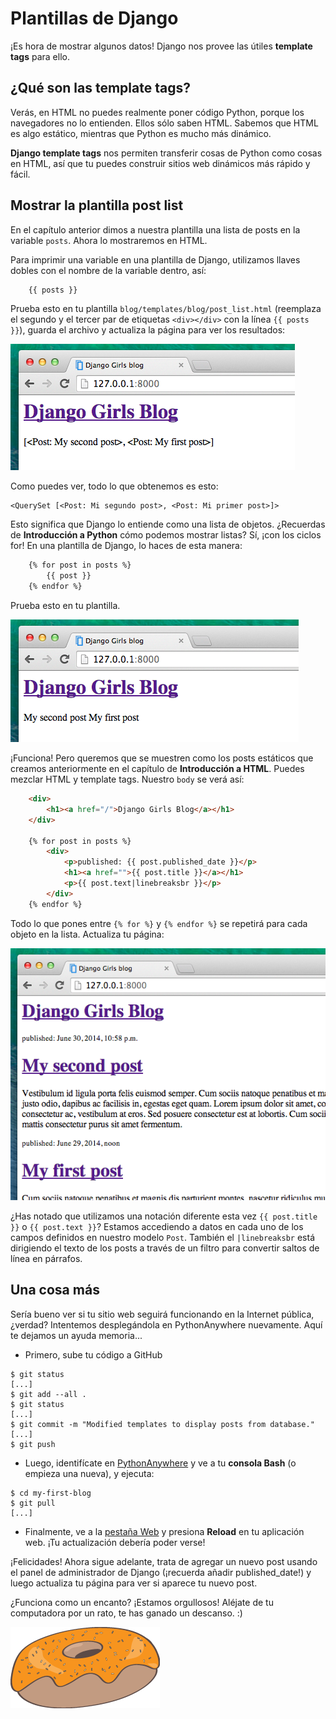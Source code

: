 # Plantillas de Django

¡Es hora de mostrar algunos datos! Django nos provee las útiles **template tags** para ello.

## ¿Qué son las template tags?

Verás, en HTML no puedes realmente poner código Python, porque los navegadores no lo entienden. Ellos sólo saben HTML. Sabemos que HTML es algo estático, mientras que Python es mucho más dinámico.

**Django template tags** nos permiten transferir cosas de Python como cosas en HTML, así que tu puedes construir sitios web dinámicos más rápido y fácil.

## Mostrar la plantilla post list

En el capítulo anterior dimos a nuestra plantilla una lista de posts en la variable `posts`. Ahora lo mostraremos en HTML.

Para imprimir una variable en una plantilla de Django, utilizamos llaves dobles con el nombre de la variable dentro, así:

``` html
    {{ posts }}
```    

Prueba esto en tu plantilla `blog/templates/blog/post_list.html` (reemplaza el segundo y el tercer par de etiquetas `<div></div>` con la línea `{{ posts }}`), guarda el archivo y actualiza la página para ver los resultados:

![Figura 13.1][1]

 [1]: images/step1.png

Como puedes ver, todo lo que obtenemos es esto:

    <QuerySet [<Post: Mi segundo post>, <Post: Mi primer post>]>
    

Esto significa que Django lo entiende como una lista de objetos. ¿Recuerdas de **Introducción a Python** cómo podemos mostrar listas? Sí, ¡con los ciclos for! En una plantilla de Django, lo haces de esta manera:

``` html
    {% for post in posts %}
        {{ post }}
    {% endfor %}
``` 

Prueba esto en tu plantilla.

![Figura 13.2][2]

 [2]: images/step2.png

¡Funciona! Pero queremos que se muestren como los posts estáticos que creamos anteriormente en el capítulo de **Introducción a HTML**. Puedes mezclar HTML y template tags. Nuestro `body` se verá así:

``` html
    <div>
        <h1><a href="/">Django Girls Blog</a></h1>
    </div>
    
    {% for post in posts %}
        <div>
            <p>published: {{ post.published_date }}</p>
            <h1><a href="">{{ post.title }}</a></h1>
            <p>{{ post.text|linebreaksbr }}</p>
        </div>
    {% endfor %}
```    

Todo lo que pones entre `{% for %}` y `{% endfor %}` se repetirá para cada objeto en la lista. Actualiza tu página:

![Figura 13.3][3]

 [3]: images/step3.png

¿Has notado que utilizamos una notación diferente esta vez `{{ post.title }}` o `{{ post.text }}`? Estamos accediendo a datos en cada uno de los campos definidos en nuestro modelo `Post`. También el `|linebreaksbr` está dirigiendo el texto de los posts a través de un filtro para convertir saltos de línea en párrafos.

## Una cosa más

Sería bueno ver si tu sitio web seguirá funcionando en la Internet pública, ¿verdad? Intentemos desplegándola en PythonAnywhere nuevamente. Aquí te dejamos un ayuda memoria...

*   Primero, sube tu código a GitHub

```
$ git status
[...]
$ git add --all .
$ git status
[...]
$ git commit -m "Modified templates to display posts from database."
[...]
$ git push
```

*   Luego, identifícate en [PythonAnywhere][4] y ve a tu **consola Bash** (o empieza una nueva), y ejecuta:

```
$ cd my-first-blog
$ git pull
[...]
```

*   Finalmente, ve a la [pestaña Web][5] y presiona **Reload** en tu aplicación web. ¡Tu actualización debería poder verse!

 [4]: https://www.pythonanywhere.com/consoles/
 [5]: https://www.pythonanywhere.com/web_app_setup/

¡Felicidades! Ahora sigue adelante, trata de agregar un nuevo post usando el panel de administrador de Django (¡recuerda añadir published_date!) y luego actualiza tu página para ver si aparece tu nuevo post.

¿Funciona como un encanto? ¡Estamos orgullosos! Aléjate de tu computadora por un rato, te has ganado un descanso. :)

![Figura 13.4][6]

 [6]: images/donut.png
